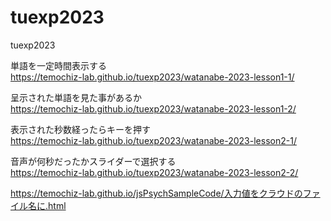 # tuexp2023
tuexp2023  

単語を一定時間表示する  
https://temochiz-lab.github.io/tuexp2023/watanabe-2023-lesson1-1/  

呈示された単語を見た事があるか  
https://temochiz-lab.github.io/tuexp2023/watanabe-2023-lesson1-2/  

表示された秒数経ったらキーを押す  
https://temochiz-lab.github.io/tuexp2023/watanabe-2023-lesson2-1/  

音声が何秒だったかスライダーで選択する  
https://temochiz-lab.github.io/tuexp2023/watanabe-2023-lesson2-2/  

https://temochiz-lab.github.io/jsPsychSampleCode/入力値をクラウドのファイル名に.html
